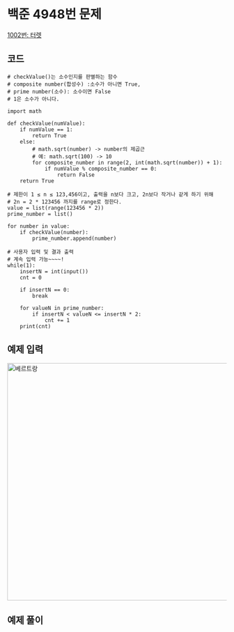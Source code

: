# 백준 4948번 문제

[1002번: 터렛](https://www.acmicpc.net/problem/4948)

## 코드
```
# checkValue()는 소수인지를 판별하는 함수
# composite number(합성수) :소수가 아니면 True,
# prime number(소수): 소수이면 False
# 1은 소수가 아니다.

import math

def checkValue(numValue):
    if numValue == 1:
        return True
    else:
        # math.sqrt(number) -> number의 제곱근
        # 예: math.sqrt(100) -> 10
        for composite_number in range(2, int(math.sqrt(number)) + 1):
            if numValue % composite_number == 0:
                return False
    return True

# 제한이 1 ≤ n ≤ 123,456이고, 출력을 n보다 크고, 2n보다 작거나 같게 하기 위해
# 2n = 2 * 123456 까지를 range로 정한다.
value = list(range(123456 * 2))
prime_number = list()

for number in value:
    if checkValue(number):
        prime_number.append(number)

# 사용자 입력 및 결과 출력
# 계속 입력 가능~~~~!
while(1):
    insertN = int(input())
    cnt = 0

    if insertN == 0:
        break

    for valueN in prime_number:
        if insertN < valueN <= insertN * 2:
            cnt += 1
    print(cnt)

```

## 예제 입력
<img width="545" alt="베르트랑" src="https://user-images.githubusercontent.com/59908525/145071687-4208c2ab-76e0-410c-a7bf-8393b80fa85d.PNG">

## 예제 풀이
